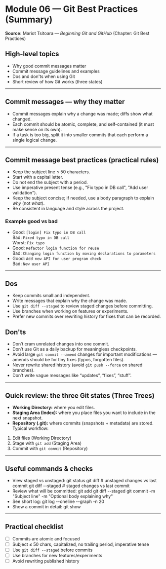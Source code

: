 # Module 06 — Git Best Practices (Summary)
**Source:** Mariot Tsitoara — *Beginning Git and GitHub* (Chapter: Git Best Practices)
## High-level topics
- Why good commit messages matter
- Commit message guidelines and examples
- Dos and don'ts when using Git
- Short review of how Git works (three states)
---
## Commit messages — why they matter
- Commit messages explain why a change was made; diffs show what changed.
- Each commit should be atomic, complete, and self-contained (it must make sense on its own).
- If a task is too big, split it into smaller commits that each perform a single logical change.
---
## Commit message best practices (practical rules)
- Keep the subject line ≤ 50 characters.
- Start with a capital letter.
- Do not end the subject with a period.
- Use imperative present tense (e.g., "Fix typo in DB call", "Add user validation").
- Keep the subject concise; if needed, use a body paragraph to explain *why* (not *what*).
- Be consistent in language and style across the project.
### Example good vs bad
- Good: `[login] Fix typo in DB call`  
  Bad: `Fixed typo in DB call`  
  Worst: `Fix typo`
- Good: `Refactor login function for reuse`  
  Bad: `Changing login function by moving declarations to parameters`
- Good: `Add new API for user program check`  
  Bad: `New user API`
---
## Dos
- Keep commits small and independent.
- Write messages that explain why the change was made.
- Use `git diff --staged` to review staged changes before committing.
- Use branches when working on features or experiments.
- Prefer new commits over rewriting history for fixes that can be recorded.
## Don'ts
- Don’t cram unrelated changes into one commit.
- Don’t use Git as a daily backup for meaningless checkpoints.
- Avoid large `git commit --amend` changes for important modifications — amends should be for tiny fixes (typos, forgotten files).
- Never rewrite shared history (avoid `git push --force` on shared branches).
- Don’t write vague messages like “updates”, “fixes”, “stuff”.
---
## Quick review: the three Git states (Three Trees)
- **Working Directory:** where you edit files.
- **Staging Area (Index):** where you place files you want to include in the next snapshot.
- **Repository (.git):** where commits (snapshots + metadata) are stored.
Typical workflow:
1. Edit files (Working Directory)
2. Stage with `git add` (Staging Area)
3. Commit with `git commit` (Repository)
---
## Useful commands & checks
- View staged vs unstaged:
git status
git diff # unstaged changes vs last commit
git diff --staged # staged changes vs last commit
- Review what will be committed:
git add <file>
git diff --staged
git commit -m "Subject line" -m "Optional body explaining why"
- See short log:
git log --oneline --graph -n 20
- Show a commit in detail:
git show <commit-id>
---
## Practical checklist
- [ ] Commits are atomic and focused
- [ ] Subject ≤ 50 chars, capitalized, no trailing period, imperative tense
- [ ] Use `git diff --staged` before commits
- [ ] Use branches for new features/experiments
- [ ] Avoid rewriting published history